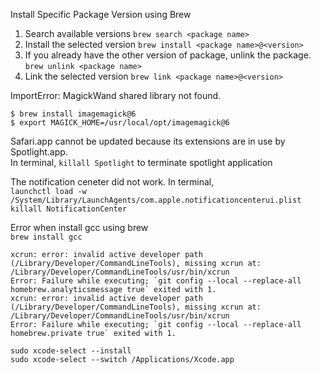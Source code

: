 Install Specific Package Version using Brew
1. Search available versions
`brew search <package name>`
2. Install the selected version
`brew install <package name>@<version>`
3. If you already have the other version of package, unlink the package.
`brew unlink <package name>`
4. Link the selected version
`brew link <package name>@<version>`


ImportError: MagickWand shared library not found.  
```
$ brew install imagemagick@6
$ export MAGICK_HOME=/usr/local/opt/imagemagick@6
```
Safari.app cannot be updated because its extensions are in use by Spotlight.app.  
In terminal, `killall Spotlight` to terminate spotlight application

The notification ceneter did not work. In terminal,  
`launchctl load -w /System/Library/LaunchAgents/com.apple.notificationcenterui.plist killall NotificationCenter`

Error when install gcc using brew  
`brew install gcc`
```
xcrun: error: invalid active developer path (/Library/Developer/CommandLineTools), missing xcrun at: /Library/Developer/CommandLineTools/usr/bin/xcrun
Error: Failure while executing; `git config --local --replace-all homebrew.analyticsmessage true` exited with 1.
xcrun: error: invalid active developer path (/Library/Developer/CommandLineTools), missing xcrun at: /Library/Developer/CommandLineTools/usr/bin/xcrun
Error: Failure while executing; `git config --local --replace-all homebrew.private true` exited with 1.
```
`sudo xcode-select --install`  
`sudo xcode-select --switch /Applications/Xcode.app`  